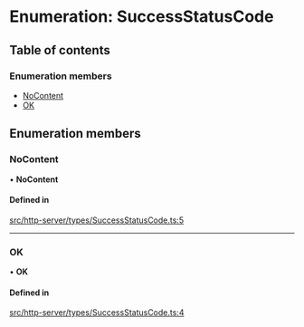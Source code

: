 # Enumeration: SuccessStatusCode

## Table of contents

### Enumeration members

- [NoContent](SuccessStatusCode.md#nocontent)
- [OK](SuccessStatusCode.md#ok)

## Enumeration members

### NoContent

• **NoContent**

#### Defined in

[src/http-server/types/SuccessStatusCode.ts:5](https://github.com/sebastianwessel/purista/blob/1a178c8/src/http-server/types/SuccessStatusCode.ts#L5)

___

### OK

• **OK**

#### Defined in

[src/http-server/types/SuccessStatusCode.ts:4](https://github.com/sebastianwessel/purista/blob/1a178c8/src/http-server/types/SuccessStatusCode.ts#L4)
